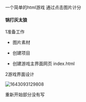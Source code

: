 一个简单的html游戏 通过点击图片计分
#### 锅打灰太狼
1准备工作

* 图片素材

* 创建项目

* 创建游戏主界面网页 index.html

2游戏界面设计


![1643093129808](https://user-images.githubusercontent.com/93512384/150949676-1e83ceda-1f07-4e1a-945f-5314a0c5a40c.png)




重新开始部分没有写
















